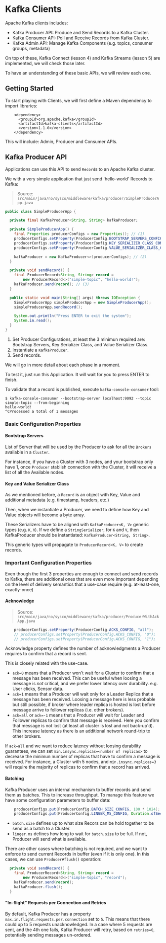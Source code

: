 # Kafka Clients

Apache Kafka clients includes: 

* Kafka Producer API: Produce and Send Records to a Kafka Cluster.
* Kafka Consumer API: Poll and Receive Records from Kafka Cluster.
* Kafka Admin API: Manage Kafka Components (e.g. topics, consumer groups, metadata)

On top of these, Kafka Connect (lesson 4) and Kafka Streams (lesson 5) are implemented, 
we will check those later.

To have an understanding of these basic APIs, we will review each one. 

## Getting Started

To start playing with Clients, we will first define a Maven dependency to import libraries:

```
    <dependency>
      <groupId>org.apache.kafka</groupId>
      <artifactId>kafka-clients</artifactId>
      <version>1.1.0</version>
    </dependency>
```

This will include: Admin, Producer and Consumer APIs.

## Kafka Producer API

Applications can use this API to send `Record`s to an Apache Kafka cluster.

We with a very simple application that just send 'hello-world' Records to Kafka:

> Source: `src/main/java/no/sysco/middleware/kafka/producer/SimpleProducerApp.java`

```java
public class SimpleProducerApp {

  private final KafkaProducer<String, String> kafkaProducer;

  private SimpleProducerApp() {
    final Properties producerConfigs = new Properties(); // (1)
    producerConfigs.setProperty(ProducerConfig.BOOTSTRAP_SERVERS_CONFIG, "localhost:9092");
    producerConfigs.setProperty(ProducerConfig.KEY_SERIALIZER_CLASS_CONFIG, StringSerializer.class.getName());
    producerConfigs.setProperty(ProducerConfig.VALUE_SERIALIZER_CLASS_CONFIG, StringSerializer.class.getName());

    kafkaProducer = new KafkaProducer<>(producerConfigs); // (2)
  }

  private void sendRecord() {
    final ProducerRecord<String, String> record =
        new ProducerRecord<>("simple-topic", "hello-world!");
    kafkaProducer.send(record); // (3)
  }

  public static void main(String[] args) throws IOException {
    SimpleProducerApp simpleProducerApp = new SimpleProducerApp();
    simpleProducerApp.sendRecord();

    System.out.println("Press ENTER to exit the system");
    System.in.read();
  }
}
```

1. Set Producer Configurations, at least the 3 minimun required are: Bootstrap Servers, Key Serializer Class, 
and Value Serializer Class. 
2. Instantiate a `KafkaProducer`. 
3. Send records.

We will go in more detail about each phase in a moment. 

To test it, just run this Application. It will wait for you to press ENTER to finish. 

To validate that a record is published, execute `kafka-console-consumer` tool:

```
$ kafka-console-consumer --bootstrap-server localhost:9092 --topic simple-topic --from-beginning
hello-world!
^CProcessed a total of 1 messages
```

### Basic Configuration Properties

#### Bootstrap Servers

List of Server that will be used by the Producer to ask for all the `Brokers` available in a `Cluster`. 

For instance, if you have a Cluster with 3 nodes, and your bootstrap only have 1, once `Producer` stablish
connection with the Cluster, it will receive a list of all the Available nodes.

#### Key and Value Serializer Class

As we mentioned before, a `Record` is an object with Key, Value and additional metadata (e.g. timestamp, headers, etc.)

Then, when we instantiate a Producer, we need to define how Key and Value objects will become a byte array.

These Serializers have to be aligned with `KafkaProducer<K, V>` generic types (e.g. `K`, `V`). If we define a `StringSerializer`,
for `K` and `V`, then KafkaProducer should be instantiated: `KafkaProducer<String, String>`. 

This generic types will propagate to `ProducerRecord<K, V>` to create records.

### Important Configuration Properties

Even though the first 3 properties are enough to connect and send records to Kafka, there are additional ones that are even 
more important depending on the level of delivery semantics that a use-case require (e.g. at-least-one, exactly-once)

#### Acknowledge

> Source: `src/main/java/no/sysco/middleware/kafka/producer/ProducerWithAckApp.java`

```java
    producerConfigs.setProperty(ProducerConfig.ACKS_CONFIG, "all");
    // producerConfigs.setProperty(ProducerConfig.ACKS_CONFIG, "0");
    // producerConfigs.setProperty(ProducerConfig.ACKS_CONFIG, "1");
```

Acknowledge property defines the number of acknowledgments a Producer requires to confirm that a record is sent.

This is closely related with the use-case. 

* `ack=0` means that a Producer won't wait for a Cluster to confirm that a message has been received. This can
be useful when loosing a message is _not_ critical, and we prefer lower latency over durability. e.g. User clicks, Sensor data.
* `ack=1` means that a Producer will wait only for a Leader Replica that a message has been received. Loosing a message 
here is less probable but still possible, if broker where leader replica is hosted is lost before message arrive to follower 
replicas (i.e. other brokers). 
* `ack=all` or `ack=-1` means that a Producer will wait for Leader and Follower replicas to confirm that message is received. 
Here you confirm that message is not lost (at least all cluster is lost and not back-up'd). This increase latency as there is 
an additional network round-trip to other brokers.

If `ack=all` and we want to reduce latency without loosing durability guarantees, we can set `min.insync.replicas=<number of replicas>` to 
decrease the minimun number of replicas that have to confirm a message is received. 
For instance, a Cluster with 5 nodes, and `min.insync.replicas=3` will require the majority of replicas to confirm that a 
record has arrived.

#### Batching

Kafka Producer uses an internal mechanism to buffer records and send them as batches. This to increase throughput. 
To manage this feature we have some configuration parameters to buffer data:

```java
    producerConfigs.put(ProducerConfig.BATCH_SIZE_CONFIG, 100 * 1024); //buffer 100KB
    producerConfigs.put(ProducerConfig.LINGER_MS_CONFIG, Duration.ofSeconds(10).toMillis()); //wait for buffer to be full
```

* `batch.size` defines up to what size Recors can be hold together to be send as a batch to a Cluster.
* `linger.ms` defines how long to wait for `batch.size` to be full. If not, Producer will send what is available.

There are other cases where batching is not required, and we want to enforce to send current Records in buffer (even if it is
only one). In this cases, we can use `Producer#flush()` operation:

```java
  private void sendRecord() {
    final ProducerRecord<String, String> record =
        new ProducerRecord<>("simple-topic", "record");
    kafkaProducer.send(record);
    kafkaProducer.flush();
  }
```

#### "In-flight" Requests per Connection and Retries

By default, Kafka Producer has a property `max.in.flight.requests.per.connection` set to `5`. This means that 
there could up to 5 requests unacknowledged. In a case where 5 requests are sent, and the 4th one fails, Kafka
Producer will retry, based on `retries=0`, potentially sending messages un-ordered.


